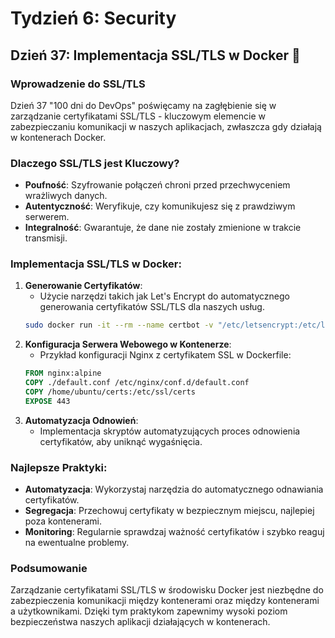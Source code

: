 # Tydzień 6: Security

## Dzień 37: Implementacja SSL/TLS w Docker 🐳

### Wprowadzenie do SSL/TLS
Dzień 37 "100 dni do DevOps" poświęcamy na zagłębienie się w zarządzanie certyfikatami SSL/TLS - kluczowym elemencie w zabezpieczaniu komunikacji w naszych aplikacjach, zwłaszcza gdy działają w kontenerach Docker.

### Dlaczego SSL/TLS jest Kluczowy?
- **Poufność**: Szyfrowanie połączeń chroni przed przechwyceniem wrażliwych danych.
- **Autentyczność**: Weryfikuje, czy komunikujesz się z prawdziwym serwerem.
- **Integralność**: Gwarantuje, że dane nie zostały zmienione w trakcie transmisji.

### Implementacja SSL/TLS w Docker:
1. **Generowanie Certyfikatów**:
    - Użycie narzędzi takich jak Let's Encrypt do automatycznego generowania certyfikatów SSL/TLS dla naszych usług.
    ```bash
    sudo docker run -it --rm --name certbot -v "/etc/letsencrypt:/etc/letsencrypt" certbot/certbot certonly --standalone -d twojadomena.com
    ```
2. **Konfiguracja Serwera Webowego w Kontenerze**:
    - Przykład konfiguracji Nginx z certyfikatem SSL w Dockerfile:
    ```dockerfile
    FROM nginx:alpine
    COPY ./default.conf /etc/nginx/conf.d/default.conf
    COPY /home/ubuntu/certs:/etc/ssl/certs
    EXPOSE 443
    ```
3. **Automatyzacja Odnowień**:
    - Implementacja skryptów automatyzujących proces odnowienia certyfikatów, aby uniknąć wygaśnięcia.

### Najlepsze Praktyki:
- **Automatyzacja**: Wykorzystaj narzędzia do automatycznego odnawiania certyfikatów.
- **Segregacja**: Przechowuj certyfikaty w bezpiecznym miejscu, najlepiej poza kontenerami.
- **Monitoring**: Regularnie sprawdzaj ważność certyfikatów i szybko reaguj na ewentualne problemy.

### Podsumowanie
Zarządzanie certyfikatami SSL/TLS w środowisku Docker jest niezbędne do zabezpieczenia komunikacji między kontenerami oraz między kontenerami a użytkownikami. Dzięki tym praktykom zapewnimy wysoki poziom bezpieczeństwa naszych aplikacji działających w kontenerach.
